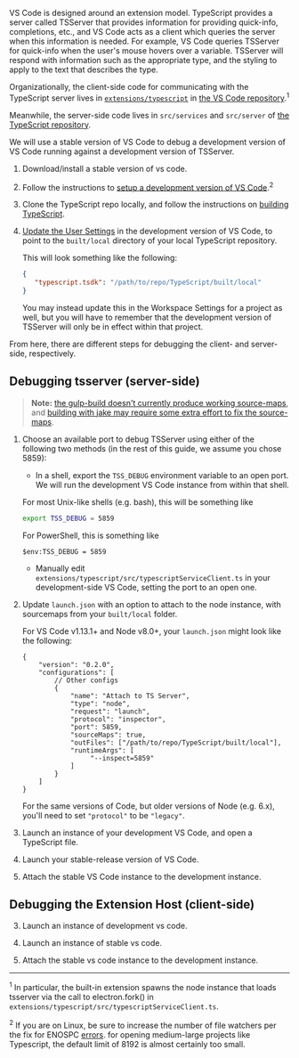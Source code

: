 VS Code is designed around an extension model. TypeScript provides a server called TSServer that provides information for providing quick-info, completions, etc., and VS Code acts as a client which queries the server when this information is needed. For example, VS Code queries TSServer for quick-info when the user's mouse hovers over a variable. TSServer will respond with information such as the appropriate type, and the styling to apply to the text that describes the type.

Organizationally, the client-side code for communicating with the TypeScript server lives in [`extensions/typescript`](https://github.com/Microsoft/vscode/tree/master/extensions/typescript) in [the VS Code repository](https://github.com/Microsoft/vscode).<sup>1</sup>

Meanwhile, the server-side code lives in `src/services` and `src/server` of [the TypeScript repository](https://github.com/Microsoft/TypeScript).

We will use a stable version of VS Code to debug a development version of VS Code running against a development version of TSServer.

1. Download/install a stable version of vs code.
2. Follow the instructions to [setup a development version of VS Code](https://github.com/Microsoft/vscode/wiki/How-to-Contribute).<sup>2</sup>
3. Clone the TypeScript repo locally, and follow the instructions on [building TypeScript](https://github.com/Microsoft/TypeScript#building).
4. [Update the User Settings](https://code.visualstudio.com/docs/languages/typescript#_using-newer-typescript-versions) in the development version of VS Code, to point to the `built/local` directory of your local TypeScript repository.

   This will look something like the following:

   ```json
   {
      "typescript.tsdk": "/path/to/repo/TypeScript/built/local"
   }
   ```

   You may instead update this in the Workspace Settings for a project as well, but you will have to remember that the development version of TSServer will only be in effect within that project.

From here, there are different steps for debugging the client- and server-side, respectively.

## Debugging tsserver (server-side)

> **Note:** [the gulp-build doesn't currently produce working source-maps](https://github.com/Microsoft/TypeScript/issues/11105), and [building with jake may require some extra effort to fix the source-maps](https://github.com/Microsoft/TypeScript/issues/11111).

1. Choose an available port to debug TSServer using either of the following two methods (in the rest of this guide, we assume you chose 5859):
    * In a shell, export the `TSS_DEBUG` environment variable to an open port. We will run the development VS Code instance from within that shell.

    For most Unix-like shells (e.g. bash), this will be something like

    ```sh
    export TSS_DEBUG = 5859
    ```

    For PowerShell, this is something like

    ```posh
    $env:TSS_DEBUG = 5859
    ```

    * Manually edit `extensions/typescript/src/typescriptServiceClient.ts` in your development-side VS Code, setting the port to an open one.

2. Update `launch.json` with an option to attach to the node instance, with sourcemaps from your `built/local` folder.

   For VS Code v1.13.1+ and Node v8.0+, your `launch.json` might look like the following:

   ```json5
   {
       "version": "0.2.0",
       "configurations": [
           // Other configs
           {
               "name": "Attach to TS Server",
               "type": "node",
               "request": "launch",
               "protocol": "inspector",
               "port": 5859,
               "sourceMaps": true,
               "outFiles": ["/path/to/repo/TypeScript/built/local"],
               "runtimeArgs": [
                    "--inspect=5859"
               ]
           }
       ]
   }
   ```
   
   For the same versions of Code, but older versions of Node (e.g. 6.x), you'll need to set `"protocol"` to be `"legacy"`.

3. Launch an instance of your development VS Code, and open a TypeScript file.
4. Launch your stable-release version of VS Code.
5. Attach the stable VS Code instance to the development instance.

## Debugging the Extension Host (client-side)

3) Launch an instance of development vs code.

4) Launch an instance of stable vs code.

5) Attach the stable vs code instance to the development instance.


---
<sup>1</sup> In particular, the built-in extension spawns the node instance that loads tsserver via the call to electron.fork() in `extensions/typescript/src/typescriptServiceClient.ts`.

<sup>2</sup> If you are on Linux, be sure to increase the number of file watchers per the fix for ENOSPC [errors](https://github.com/Microsoft/vscode/wiki/How-to-Contribute#incremental-build). for opening medium-large projects like Typescript, the default limit of 8192 is almost certainly too small.
